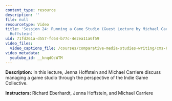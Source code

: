 ```yaml
---
content_type: resource
description: ''
file: null
resourcetype: Video
title: 'Session 24: Running a Game Studio (Guest Lecture by Michael Carriere and Jenna
  Hoffstein)'
uid: 71fd261a-d557-fc64-b77c-4e2ea11a6f59
video_files:
  video_captions_file: /courses/comparative-media-studies-writing/cms-611j-creating-video-games-fall-2014/lecture-videos/lecture-24-running-a-game-studio-guest-lecture-by-michael-carriere-and-jenna-hoffstein/knqdOcWTM.vtt
video_metadata:
  youtube_id: __knqdOcWTM
---
```


**Description:** In this lecture, Jenna Hoffstein and Michael Carriere discuss managing a game studio through the perspective of the Indie Game Collective.

**Instructors:** Richard Eberhardt, Jenna Hoffstein, and Michael Carriere